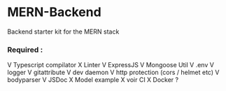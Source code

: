 # MERN-Backend
Backend starter kit for the MERN stack

### Required :

V Typescript compilator
X Linter
V ExpressJS
V Mongoose Util
V .env
V logger
V gitattribute
V dev daemon
V http protection (cors / helmet etc)
V bodyparser
V JSDoc
X Model example
X voir CI
X Docker ?